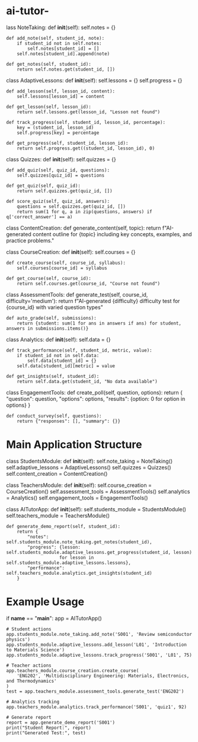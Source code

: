 # ai-tutor-
lass NoteTaking:
    def __init__(self):
        self.notes = {}

    def add_note(self, student_id, note):
        if student_id not in self.notes:
            self.notes[student_id] = []
        self.notes[student_id].append(note)

    def get_notes(self, student_id):
        return self.notes.get(student_id, [])

class AdaptiveLessons:
    def __init__(self):
        self.lessons = {}
        self.progress = {}

    def add_lesson(self, lesson_id, content):
        self.lessons[lesson_id] = content

    def get_lesson(self, lesson_id):
        return self.lessons.get(lesson_id, "Lesson not found")

    def track_progress(self, student_id, lesson_id, percentage):
        key = (student_id, lesson_id)
        self.progress[key] = percentage

    def get_progress(self, student_id, lesson_id):
        return self.progress.get((student_id, lesson_id), 0)

class Quizzes:
    def __init__(self):
        self.quizzes = {}

    def add_quiz(self, quiz_id, questions):
        self.quizzes[quiz_id] = questions

    def get_quiz(self, quiz_id):
        return self.quizzes.get(quiz_id, [])

    def score_quiz(self, quiz_id, answers):
        questions = self.quizzes.get(quiz_id, [])
        return sum(1 for q, a in zip(questions, answers) if q['correct_answer'] == a)

class ContentCreation:
    def generate_content(self, topic):
        return f"AI-generated content outline for {topic} including key concepts, examples, and practice problems."

class CourseCreation:
    def __init__(self):
        self.courses = {}

    def create_course(self, course_id, syllabus):
        self.courses[course_id] = syllabus

    def get_course(self, course_id):
        return self.courses.get(course_id, "Course not found")

class AssessmentTools:
    def generate_test(self, course_id, difficulty='medium'):
        return f"AI-generated {difficulty} difficulty test for {course_id} with varied question types"

    def auto_grade(self, submissions):
        return {student: sum(1 for ans in answers if ans) for student, answers in submissions.items()}

class Analytics:
    def __init__(self):
        self.data = {}

    def track_performance(self, student_id, metric, value):
        if student_id not in self.data:
            self.data[student_id] = {}
        self.data[student_id][metric] = value

    def get_insights(self, student_id):
        return self.data.get(student_id, "No data available")

class EngagementTools:
    def create_poll(self, question, options):
        return {
            "question": question,
            "options": options,
            "results": {option: 0 for option in options}
        }

    def conduct_survey(self, questions):
        return {"responses": [], "summary": {}}

# Main Application Structure
class StudentsModule:
    def __init__(self):
        self.note_taking = NoteTaking()
        self.adaptive_lessons = AdaptiveLessons()
        self.quizzes = Quizzes()
        self.content_creation = ContentCreation()

class TeachersModule:
    def __init__(self):
        self.course_creation = CourseCreation()
        self.assessment_tools = AssessmentTools()
        self.analytics = Analytics()
        self.engagement_tools = EngagementTools()

class AITutorApp:
    def __init__(self):
        self.students_module = StudentsModule()
        self.teachers_module = TeachersModule()

    def generate_demo_report(self, student_id):
        return {
            "notes": self.students_module.note_taking.get_notes(student_id),
            "progress": {lesson: self.students_module.adaptive_lessons.get_progress(student_id, lesson)
                        for lesson in self.students_module.adaptive_lessons.lessons},
            "performance": self.teachers_module.analytics.get_insights(student_id)
        }

# Example Usage
if __name__ == "__main__":
    app = AITutorApp()
    
    # Student actions
    app.students_module.note_taking.add_note('S001', 'Review semiconductor physics')
    app.students_module.adaptive_lessons.add_lesson('L01', 'Introduction to Materials Science')
    app.students_module.adaptive_lessons.track_progress('S001', 'L01', 75)
    
    # Teacher actions
    app.teachers_module.course_creation.create_course(
        'ENG202', 'Multidisciplinary Engineering: Materials, Electronics, and Thermodynamics'
    )
    test = app.teachers_module.assessment_tools.generate_test('ENG202')
    
    # Analytics tracking
    app.teachers_module.analytics.track_performance('S001', 'quiz1', 92)
    
    # Generate report
    report = app.generate_demo_report('S001')
    print("Student Report:", report)
    print("Generated Test:", test)

